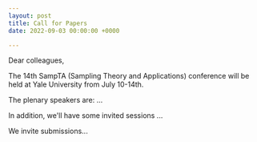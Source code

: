 ```yaml
---
layout: post
title: Call for Papers
date: 2022-09-03 00:00:00 +0000

---
```

<!-- <div class="message">
  Howdy! This is an example blog post that shows several types of HTML content supported in this theme.
</div> -->

Dear colleagues,

The 14th SampTA (Sampling Theory and Applications) conference will be held at Yale University from July 10-14th.

The plenary speakers are:
...

In addition, we'll have some invited sessions
...

We invite submissions...